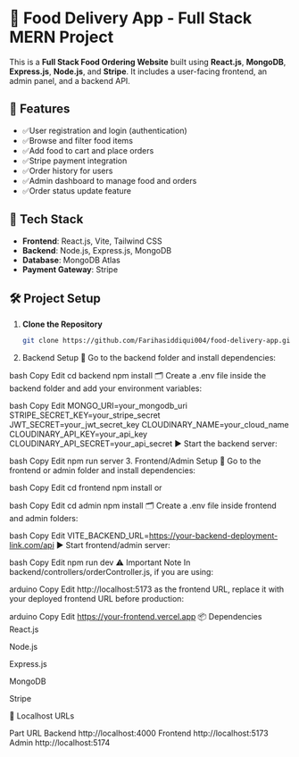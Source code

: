 # 🍔 Food Delivery App - Full Stack MERN Project

This is a **Full Stack Food Ordering Website** built using **React.js**, **MongoDB**, **Express.js**, **Node.js**, and **Stripe**. It includes a user-facing frontend, an admin panel, and a backend API.

## 🚀 Features

- ✅User registration and login (authentication)
- ✅Browse and filter food items
- ✅Add food to cart and place orders
- ✅Stripe payment integration
- ✅Order history for users
- ✅Admin dashboard to manage food and orders
- ✅Order status update feature

## 🧩 Tech Stack

- **Frontend**: React.js, Vite, Tailwind CSS
- **Backend**: Node.js, Express.js, MongoDB
- **Database**: MongoDB Atlas
- **Payment Gateway**: Stripe

## 🛠️ Project Setup

1. **Clone the Repository**
   ```bash
   git clone https://github.com/Farihasiddiqui004/food-delivery-app.git

2. Backend Setup
📁 Go to the backend folder and install dependencies:

bash
Copy
Edit
cd backend
npm install
🗂️ Create a .env file inside the backend folder and add your environment variables:

bash
Copy
Edit
MONGO_URI=your_mongodb_uri
STRIPE_SECRET_KEY=your_stripe_secret
JWT_SECRET=your_jwt_secret_key
CLOUDINARY_NAME=your_cloud_name
CLOUDINARY_API_KEY=your_api_key
CLOUDINARY_API_SECRET=your_api_secret
▶️ Start the backend server:

bash
Copy
Edit
npm run server
3. Frontend/Admin Setup
📁 Go to the frontend or admin folder and install dependencies:

bash
Copy
Edit
cd frontend
npm install
or

bash
Copy
Edit
cd admin
npm install
🗂️ Create a .env file inside frontend and admin folders:

bash
Copy
Edit
VITE_BACKEND_URL=https://your-backend-deployment-link.com/api
▶️ Start frontend/admin server:

bash
Copy
Edit
npm run dev
⚠️ Important Note
In backend/controllers/orderController.js, if you are using:

arduino
Copy
Edit
http://localhost:5173
as the frontend URL, replace it with your deployed frontend URL before production:

arduino
Copy
Edit
https://your-frontend.vercel.app
📦 Dependencies
React.js

Node.js

Express.js

MongoDB

Stripe

🔗 Localhost URLs

Part	URL
Backend	http://localhost:4000
Frontend	http://localhost:5173
Admin	http://localhost:5174
